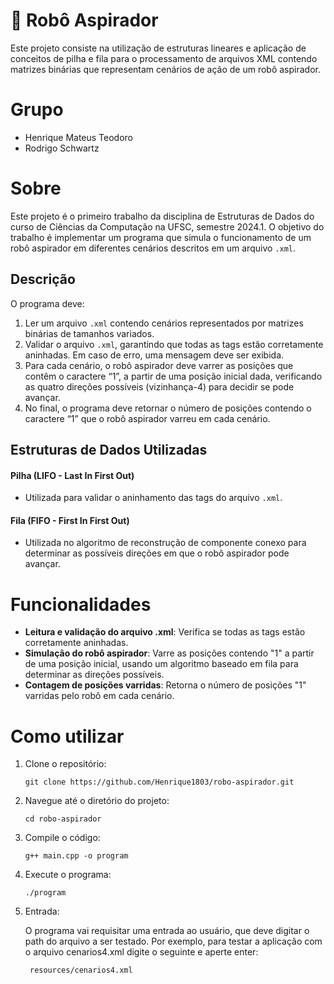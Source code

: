 # 🤖 Robô Aspirador
Este projeto consiste na utilização de estruturas lineares e aplicação de conceitos de pilha e fila para o processamento de arquivos XML contendo matrizes binárias que representam cenários de ação de um robô aspirador.
# Grupo
- Henrique Mateus Teodoro
- Rodrigo Schwartz

# Sobre

Este projeto é o primeiro trabalho da disciplina de Estruturas de Dados do curso de Ciências da Computação na UFSC, semestre 2024.1. O objetivo do trabalho é implementar um programa que simula o funcionamento de um robô aspirador em diferentes cenários descritos em um arquivo `.xml`.

## Descrição

O programa deve:
1. Ler um arquivo `.xml` contendo cenários representados por matrizes binárias de tamanhos variados.
2. Validar o arquivo `.xml`, garantindo que todas as tags estão corretamente aninhadas. Em caso de erro, uma mensagem deve ser exibida.
3. Para cada cenário, o robô aspirador deve varrer as posições que contêm o caractere “1”, a partir de uma posição inicial dada, verificando as quatro direções possíveis (vizinhança-4) para decidir se pode avançar.
4. No final, o programa deve retornar o número de posições contendo o caractere “1” que o robô aspirador varreu em cada cenário.

## Estruturas de Dados Utilizadas

#### Pilha (LIFO - Last In First Out)
- Utilizada para validar o aninhamento das tags do arquivo `.xml`.

#### Fila (FIFO - First In First Out)
- Utilizada no algoritmo de reconstrução de componente conexo para determinar as possíveis direções em que o robô aspirador pode avançar.

# Funcionalidades

- **Leitura e validação do arquivo .xml**: Verifica se todas as tags estão corretamente aninhadas.
- **Simulação do robô aspirador**: Varre as posições contendo "1" a partir de uma posição inicial, usando um algoritmo baseado em fila para determinar as direções possíveis.
- **Contagem de posições varridas**: Retorna o número de posições "1" varridas pelo robô em cada cenário.

# Como utilizar
1. Clone o repositório:
   ```
   git clone https://github.com/Henrique1803/robo-aspirador.git
   ```
2. Navegue até o diretório do projeto:
   ```
   cd robo-aspirador
   ```

3. Compile o código:
   ```
   g++ main.cpp -o program
   ```

4. Execute o programa:
   ```
   ./program
   ```
5. Entrada:<br><p>O programa vai requisitar uma entrada ao usuário, que deve digitar o path do arquivo a ser testado. Por exemplo, para testar a aplicação com o arquivo cenarios4.xml digite o seguinte e aperte enter:</p>
   ```
    resources/cenarios4.xml
   ```
